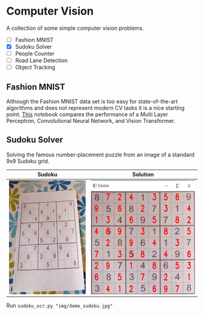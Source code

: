 # Computer Vision

A collection of some simple computer vision problems.

- [ ] Fashion MNIST
- [x] Sudoku Solver
- [ ] People Counter
- [ ] Road Lane Detection
- [ ] Object Tracking

## Fashion MNIST

Although the Fashion MNIST data set is too easy for state-of-the-art algorithms and does not represent modern CV tasks it is a nice starting point. [This](fashion_mnist/fashion_mnist.ipynb) notebook compares the performance of a Multi Layer Perceptron, Convolutional Neural Network, and Vision Transformer.


## Sudoku Solver

Solving the famous number-placement puzzle from an image of a standard 9x9 Sudoku grid.

| Sudoku                                                              | Solution                                                              |
|:-------------------------------------------------------------------:|:---------------------------------------------------------------------:|
| <img src="sudoku_solver/img/demo_sudoku.jpg?raw=true" height="300"> | <img src="sudoku_solver/img/demo_solution.png?raw=true" height="300"> |

Run `sudoku_ocr.py "img/demo_sudoku.jpg"`
